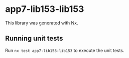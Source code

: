 # app7-lib153-lib153

This library was generated with [Nx](https://nx.dev).

## Running unit tests

Run `nx test app7-lib153-lib153` to execute the unit tests.
